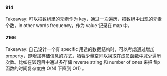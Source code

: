 #### 914

Takeaway: 可以把数组里的元素作为 key，通过一次遍历，把数组中出现的元素个数，in other words frequency，作为 value 记录在 map 中。

#### 2166

Takeaway: 自己设计一个有 specific 用途的数据结构时，可以考虑通过增加property，即增加存储信息的方式，牺牲少量空间以换取在成员函数中减少遍历次数。比如在该题目中通过多存储 reverse string 和 number of ones 来把 flip 函数的时间复杂度由 O(N) 下降到 O(1) 。